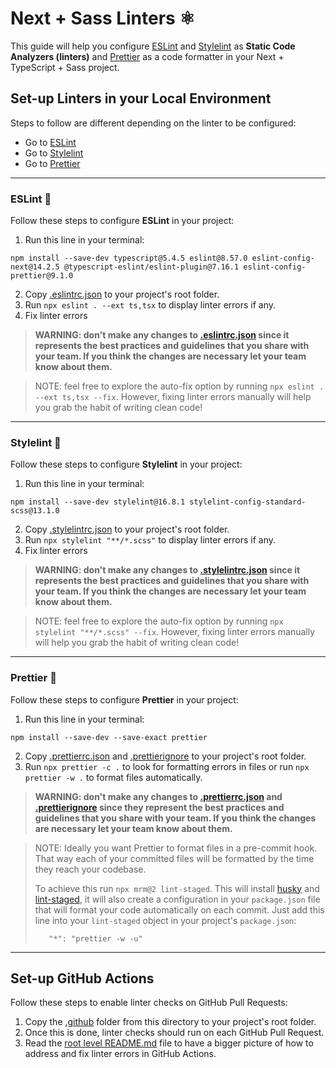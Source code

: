 # Next + Sass Linters ⚛️

This guide will help you configure [ESLint](https://eslint.org/) and [Stylelint](https://stylelint.io/) as **Static Code Analyzers (linters)** and [Prettier](https://prettier.io/) as a code formatter in your Next + TypeScript + Sass project.

## Set-up Linters in your Local Environment
Steps to follow are different depending on the linter to be configured:
- Go to [ESLint](#eslint-)
- Go to [Stylelint](#stylelint-)
- Go to [Prettier](#prettier-)
---

### ESLint 🔩
Follow these steps to configure **ESLint** in your project:

1. Run this line in your terminal:
```
npm install --save-dev typescript@5.4.5 eslint@8.57.0 eslint-config-next@14.2.5 @typescript-eslint/eslint-plugin@7.16.1 eslint-config-prettier@9.1.0
```
2. Copy [.eslintrc.json](./.eslintrc.json) to your project's root folder.
3. Run `npx eslint . --ext ts,tsx` to display linter errors if any.
4. Fix linter errors

> **WARNING: don't make any changes to [.eslintrc.json](./.eslintrc.json) since it represents the best practices and guidelines that you share with your team. If you think the changes are necessary let your team know about them.**

> NOTE: feel free to explore the auto-fix option by running `npx eslint . --ext ts,tsx --fix`. However, fixing linter errors manually will help you grab the habit of writing clean code!

---

### Stylelint 🤵
Follow these steps to configure **Stylelint** in your project:

1. Run this line in your terminal:
```
npm install --save-dev stylelint@16.8.1 stylelint-config-standard-scss@13.1.0
```
2. Copy [.stylelintrc.json](./.stylelintrc.json) to your project's root folder.
3. Run `npx stylelint "**/*.scss"` to display linter errors if any.
4. Fix linter errors

> **WARNING: don't make any changes to [.stylelintrc.json](./.stylelintrc.json) since it represents the best practices and guidelines that you share with your team. If you think the changes are necessary let your team know about them.**

> NOTE: feel free to explore the auto-fix option by running `npx stylelint "**/*.scss" --fix`. However, fixing linter errors manually will help you grab the habit of writing clean code!

---

### Prettier 🦋
Follow these steps to configure **Prettier** in your project:

1. Run this line in your terminal:
```
npm install --save-dev --save-exact prettier
```
2. Copy [.prettierrc.json](./.prettierrc.json) and [.prettierignore](./.prettierignore) to your project's root folder.
3. Run `npx prettier -c .` to look for formatting errors in files or run `npx prettier -w .` to format files automatically.

> **WARNING: don't make any changes to [.prettierrc.json](./.prettierrc.json) and [.prettierignore](./.prettierignore) since they represent the best practices and guidelines that you share with your team. If you think the changes are necessary let your team know about them.**

> NOTE: Ideally you want Prettier to format files in a pre-commit hook. That way each of your committed files will be formatted by the time they reach your codebase.
>
> To achieve this run `npx mrm@2 lint-staged`. This will install [husky](https://github.com/typicode/husky) and [lint-staged](https://github.com/okonet/lint-staged), it will also create a configuration in your `package.json` file that will format your code automatically on each commit. Just add this line into your `lint-staged` object in your project's `package.json`:
>
>```
>    "*": "prettier -w -u"
>``` 

---

## Set-up GitHub Actions
Follow these steps to enable linter checks on GitHub Pull Requests:

1. Copy the [.github](./.github) folder from this directory to your project's root folder.
2. Once this is done, linter checks should run on each GitHub Pull Request.
3. Read the [root level README.md](../README.md) file to have a bigger picture of how to address and fix linter errors in GitHub Actions.
